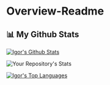 # Overview-Readme
<h2>📊 My Github Stats</h2>

<a href="https://github.com/IgorTrifunovic/github-readme-stats"><img alt="Igor's Github Stats" src="https://github-readme-stats.vercel.app/api?username=IgorTrifunovic&show_icons=true&count_private=true&theme=react&hide_border=true&bg_color=0D1117" /></a>

![Your Repository's Stats](https://github-readme-stats.vercel.app/api/top-langs/?IgorTrifunovic=https://github.com/IgorTrifunovic&theme=blue-green)

<a href="https://github.com/IgorTrifunovic/github-readme-stats"><img alt="Igor's Top Languages" src="https://github-readme-stats.vercel.app/api/top-langs/?username=IgorTrifunovic&langs_count=8&count_private=true&layout=compact&theme=react&hide_border=true&bg_color=0D1117" /></a>
